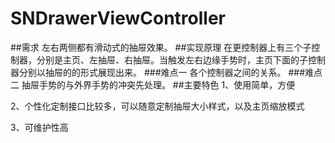 # SNDrawerViewController
##需求
左右两侧都有滑动式的抽屉效果。
##实现原理
在更控制器上有三个子控制器，分别是主页、左抽屉、右抽屉。当触发左右边缘手势时，主页下面的子控制器分别以抽屉的的形式展现出来。
###难点一
各个控制器之间的关系。
###难点二
抽屉手势的与外界手势的冲突先处理。
##主要特色
1、使用简单，方便

2、个性化定制接口比较多，可以随意定制抽屉大小样式，以及主页缩放模式

3、可维护性高
